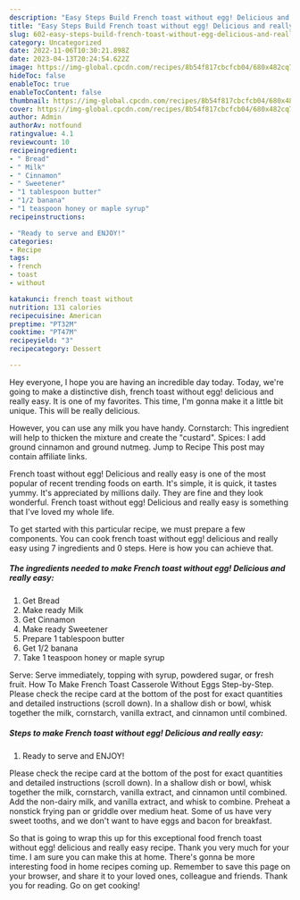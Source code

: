 ```yaml
---
description: "Easy Steps Build French toast without egg! Delicious and really easy yang Delicious"
title: "Easy Steps Build French toast without egg! Delicious and really easy yang Delicious"
slug: 602-easy-steps-build-french-toast-without-egg-delicious-and-really-easy-yang-delicious
category: Uncategorized
date: 2022-11-06T10:30:21.898Z
date: 2023-04-13T20:24:54.622Z
image: https://img-global.cpcdn.com/recipes/8b54f817cbcfcb04/680x482cq70/french-toast-without-egg-delicious-and-really-easy-recipe-main-photo.jpg
hideToc: false
enableToc: true
enableTocContent: false
thumbnail: https://img-global.cpcdn.com/recipes/8b54f817cbcfcb04/680x482cq70/french-toast-without-egg-delicious-and-really-easy-recipe-main-photo.jpg
cover: https://img-global.cpcdn.com/recipes/8b54f817cbcfcb04/680x482cq70/french-toast-without-egg-delicious-and-really-easy-recipe-main-photo.jpg
author: Admin
authorAv: notfound
ratingvalue: 4.1
reviewcount: 10
recipeingredient:
- " Bread"
- " Milk"
- " Cinnamon"
- " Sweetener"
- "1 tablespoon butter"
- "1/2 banana"
- "1 teaspoon honey or maple syrup"
recipeinstructions:

- "Ready to serve and ENJOY!"
categories:
- Recipe
tags:
- french
- toast
- without

katakunci: french toast without 
nutrition: 131 calories
recipecuisine: American
preptime: "PT32M"
cooktime: "PT47M"
recipeyield: "3"
recipecategory: Dessert

---
```



Hey everyone, I hope you are having an incredible day today. Today, we're going to make a distinctive dish, french toast without egg! delicious and really easy. It is one of my favorites. This time, I'm gonna make it a little bit unique. This will be really delicious.

However, you can use any milk you have handy. Cornstarch: This ingredient will help to thicken the mixture and create the &#34;custard&#34;. Spices: I add ground cinnamon and ground nutmeg. Jump to Recipe This post may contain affiliate links.

French toast without egg! Delicious and really easy is one of the most popular of recent trending foods on earth. It's simple, it is quick, it tastes yummy. It's appreciated by millions daily. They are fine and they look wonderful. French toast without egg! Delicious and really easy is something that I've loved my whole life.


To get started with this particular recipe, we must prepare a few components. You can cook french toast without egg! delicious and really easy using 7 ingredients and 0 steps. Here is how you can achieve that.

<!--inarticleads1-->

##### The ingredients needed to make French toast without egg! Delicious and really easy:

1. Get  Bread
1. Make ready  Milk
1. Get  Cinnamon
1. Make ready  Sweetener
1. Prepare 1 tablespoon butter
1. Get 1/2 banana
1. Take 1 teaspoon honey or maple syrup


Serve: Serve immediately, topping with syrup, powdered sugar, or fresh fruit. How To Make French Toast Casserole Without Eggs Step-by-Step. Please check the recipe card at the bottom of the post for exact quantities and detailed instructions (scroll down). In a shallow dish or bowl, whisk together the milk, cornstarch, vanilla extract, and cinnamon until combined. 

<!--inarticleads2-->

##### Steps to make French toast without egg! Delicious and really easy:


1. Ready to serve and ENJOY!

Please check the recipe card at the bottom of the post for exact quantities and detailed instructions (scroll down). In a shallow dish or bowl, whisk together the milk, cornstarch, vanilla extract, and cinnamon until combined. Add the non-dairy milk, and vanilla extract, and whisk to combine. Preheat a nonstick frying pan or griddle over medium heat. Some of us have very sweet tooths, and we don&#39;t want to have eggs and bacon for breakfast. 

So that is going to wrap this up for this exceptional food french toast without egg! delicious and really easy recipe. Thank you very much for your time. I am sure you can make this at home. There's gonna be more interesting food in home recipes coming up. Remember to save this page on your browser, and share it to your loved ones, colleague and friends. Thank you for reading. Go on get cooking!
